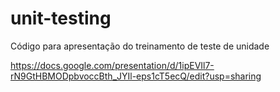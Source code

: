 # unit-testing
Código para apresentação do treinamento de teste de unidade

https://docs.google.com/presentation/d/1ipEVIl7-rN9GtHBMODpbvoccBth_JYIl-eps1cT5ecQ/edit?usp=sharing
